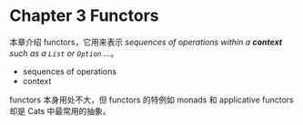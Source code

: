 # Chapter 3 Functors

本章介绍 functors，它用来表示 *sequences of operations within a **context** such as a `List` or `Option` ...*。

* sequences of operations
* context

functors 本身用处不大，但 functors 的特例如 monads 和 applicative functors 却是 Cats 中最常用的抽象。
